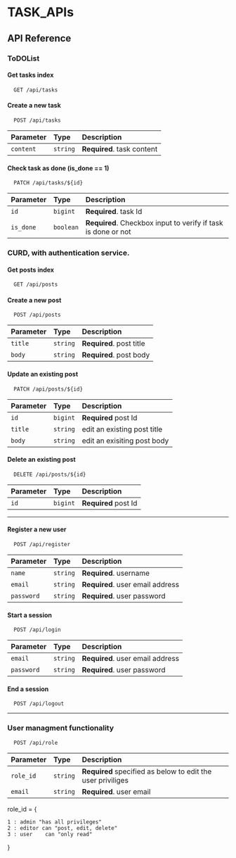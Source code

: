 
# TASK_APIs



## API Reference


### ToDOList

#### Get tasks index

```http
  GET /api/tasks
```
#### Create a new task

```http
  POST /api/tasks
```

| Parameter | Type     | Description                       |
| :-------- | :------- | :-------------------------------- |
| `content`      | `string` | **Required**. task content |

#### Check task as done (is_done == 1)

```http
  PATCH /api/tasks/${id}
```

| Parameter | Type     | Description                       |
| :-------- | :------- | :-------------------------------- |
| `id`      | `bigint` | **Required**. task Id |
| `is_done`      | `boolean` | **Required**. Checkbox input to verify if task is done or not |

### CURD, with authentication service.

#### Get posts index

```http
  GET /api/posts
```
#### Create a new post

```http
  POST /api/posts
```

| Parameter | Type     | Description                       |
| :-------- | :------- | :-------------------------------- |
| `title`      | `string` | **Required**. post title |
| `body`      | `string` | **Required**. post body |

#### Update an existing post

```http
  PATCH /api/posts/${id}
```

| Parameter | Type     | Description                       |
| :-------- | :------- | :-------------------------------- |
| `id`      | `bigint` | **Required** post Id | 
| `title`      | `string` | edit an existing post title | 
| `body`      | `string` | edit an exisiting post body |

#### Delete an existing post


```http
  DELETE /api/posts/${id}
```

| Parameter | Type     | Description                       |
| :-------- | :------- | :-------------------------------- |
| `id`      | `bigint` | **Required** post Id | 

_________________________________

#### Register a new user

```http
  POST /api/register
```

| Parameter | Type     | Description                       |
| :-------- | :------- | :-------------------------------- |
| `name`      | `string` | **Required**. username |
| `email`      | `string` | **Required**. user email address |
| `password`      | `string` | **Required**. user password |

#### Start a session

```http
  POST /api/login
```

| Parameter | Type     | Description                       |
| :-------- | :------- | :-------------------------------- |
| `email`      | `string` | **Required**. user email address |
| `password`      | `string` | **Required**. user password |


#### End a session

```http
  POST /api/logout
```
___________________________

### User managment functionality

```http
  POST /api/role
```

| Parameter | Type     | Description                       |
| :-------- | :------- | :-------------------------------- |
| `role_id`      | `string` | **Required** specified as below to edit the user priviliges |
| `email`      | `string` | **Required**. user email |


role_id = {
    
    1 : admin "has all privileges"
	2 : editor can "post, edit, delete" 	
	3 : user 	can "only read"
}

